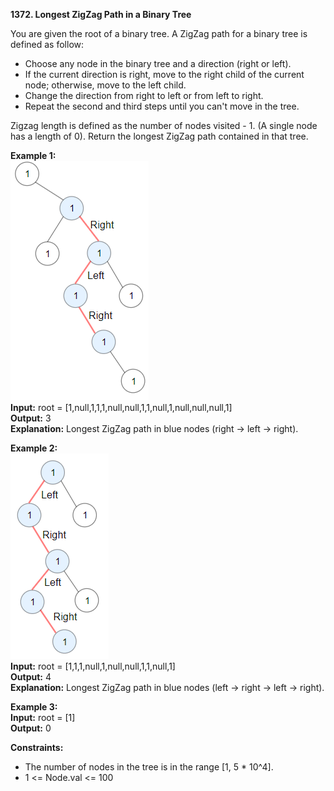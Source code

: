 **1372. Longest ZigZag Path in a Binary Tree**

You are given the root of a binary tree.
A ZigZag path for a binary tree is defined as follow:
- Choose any node in the binary tree and a direction (right or left).  
- If the current direction is right, move to the right child of the current node; otherwise, move to the left child.  
- Change the direction from right to left or from left to right.
- Repeat the second and third steps until you can't move in the tree. 
 
Zigzag length is defined as the number of nodes visited - 1. (A single node has a length of 0).
Return the longest ZigZag path contained in that tree.

**Example 1:**  
![img_1.png](img_1.png)  
**Input:** root = [1,null,1,1,1,null,null,1,1,null,1,null,null,null,1]  
**Output:** 3  
**Explanation:** Longest ZigZag path in blue nodes (right -> left -> right).  

**Example 2:**  
![img_2.png](img_2.png)  
**Input:** root = [1,1,1,null,1,null,null,1,1,null,1]  
**Output:** 4  
**Explanation:** Longest ZigZag path in blue nodes (left -> right -> left -> right). 

**Example 3:**  
**Input:** root = [1]  
**Output:** 0

**Constraints:**
- The number of nodes in the tree is in the range [1, 5 * 10^4].
- 1 <= Node.val <= 100